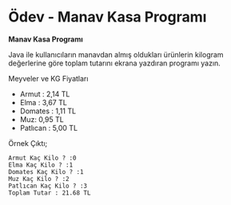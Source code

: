# Ödev - Manav Kasa Programı


**Manav Kasa Programı**

Java ile kullanıcıların manavdan almış oldukları ürünlerin kilogram değerlerine göre toplam tutarını ekrana yazdıran programı yazın.

Meyveler ve KG Fiyatları

* Armut : 2,14 TL 
* Elma : 3,67 TL 
* Domates : 1,11 TL 
* Muz: 0,95 TL
* Patlıcan : 5,00 TL

Örnek Çıktı;

    Armut Kaç Kilo ? :0
    Elma Kaç Kilo ? :1
    Domates Kaç Kilo ? :1
    Muz Kaç Kilo ? :2
    Patlıcan Kaç Kilo ? :3
    Toplam Tutar : 21.68 TL

    


